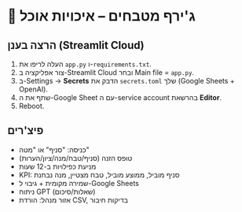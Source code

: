 # 🍜 ג'ירף מטבחים – איכויות אוכל

## הרצה בענן (Streamlit Cloud)
1. העלה לריפו את `app.py` ו-`requirements.txt`.
2. צור אפליקציה ב-Streamlit Cloud ובחר Main file = `app.py`.
3. ב-Settings → **Secrets** הדבק את `secrets.toml` שלך (Google Sheets + OpenAI).
4. שתף את ה-Google Sheet עם ה-service account בהרשאת **Editor**.
5. Reboot.

## פיצ'רים
- כניסה: "סניף" או "מטה"
- טופס הזנה (סניף/טבח/מנה/ציון/הערות)
- מניעת כפילויות ב-12 שעות
- KPI: סניף מוביל, ממוצע מוביל, טבח מצטיין, מנה נבחנת
- שמירה מקומית + גיבוי ל-Google Sheets
- ניתוח GPT (שאלות/סיכום)
- אזור מנהל: הורדת CSV, בדיקות חיבור

